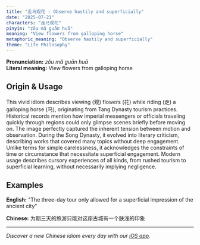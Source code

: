 ```yaml
---
title: "走马观花 - Observe hastily and superficially"
date: "2025-07-21"
characters: "走马观花"
pinyin: "zǒu mǎ guān huā"
meaning: "View flowers from galloping horse"
metaphoric_meaning: "Observe hastily and superficially"
theme: "Life Philosophy"
---
```


**Pronunciation:** *zǒu mǎ guān huā*  
**Literal meaning:** View flowers from galloping horse

## Origin & Usage

This vivid idiom describes viewing (观) flowers (花) while riding (走) a galloping horse (马), originating from Tang Dynasty tourism practices. Historical records mention how imperial messengers or officials traveling quickly through regions could only glimpse scenes briefly before moving on. The image perfectly captured the inherent tension between motion and observation. During the Song Dynasty, it evolved into literary criticism, describing works that covered many topics without deep engagement. Unlike terms for simple carelessness, it acknowledges the constraints of time or circumstance that necessitate superficial engagement. Modern usage describes cursory experiences of all kinds, from rushed tourism to superficial learning, without necessarily implying negligence.

## Examples

**English:** "The three-day tour only allowed for a superficial impression of the ancient city"

**Chinese:** 为期三天的旅游只能对这座古城有一个肤浅的印象

---

*Discover a new Chinese idiom every day with our [iOS app](https://apps.apple.com/us/app/daily-chinese-idioms/id6670238264).*
